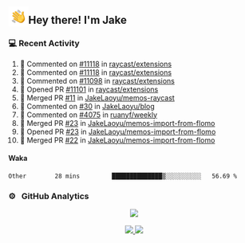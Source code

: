 <img alt="Night Coding" src="./assets/Hand%20Wave.gif" width='40' align="left"/><h2>Hey there! I'm Jake</h2>

### 💻 Recent Activity

<!--RECENT_ACTIVITY:start-->
1. 💬 Commented on [#11118](https://github.com/raycast/extensions/issues/11118#issuecomment-1982244141) in [raycast/extensions](https://github.com/raycast/extensions)<br>
2. 💬 Commented on [#11118](https://github.com/raycast/extensions/issues/11118#issuecomment-1980064412) in [raycast/extensions](https://github.com/raycast/extensions)<br>
3. 💬 Commented on [#11098](https://github.com/raycast/extensions/issues/11098#issuecomment-1977953617) in [raycast/extensions](https://github.com/raycast/extensions)<br>
4. 💪 Opened PR [#11101](https://github.com/raycast/extensions/pull/11101) in [raycast/extensions](https://github.com/raycast/extensions)<br>
5. 🎉 Merged PR [#11](https://github.com/JakeLaoyu/memos-raycast/pull/11) in [JakeLaoyu/memos-raycast](https://github.com/JakeLaoyu/memos-raycast)<br>
6. 💬 Commented on [#30](https://github.com/JakeLaoyu/blog/issues/30#issuecomment-1974752323) in [JakeLaoyu/blog](https://github.com/JakeLaoyu/blog)<br>
7. 💬 Commented on [#4075](https://github.com/ruanyf/weekly/issues/4075#issuecomment-1970500742) in [ruanyf/weekly](https://github.com/ruanyf/weekly)<br>
8. 🎉 Merged PR [#23](https://github.com/JakeLaoyu/memos-import-from-flomo/pull/23) in [JakeLaoyu/memos-import-from-flomo](https://github.com/JakeLaoyu/memos-import-from-flomo)<br>
9. 💪 Opened PR [#23](https://github.com/JakeLaoyu/memos-import-from-flomo/pull/23) in [JakeLaoyu/memos-import-from-flomo](https://github.com/JakeLaoyu/memos-import-from-flomo)<br>
10. 🎉 Merged PR [#22](https://github.com/JakeLaoyu/memos-import-from-flomo/pull/22) in [JakeLaoyu/memos-import-from-flomo](https://github.com/JakeLaoyu/memos-import-from-flomo)<br>
<!--RECENT_ACTIVITY:end-->

#### Waka

<!--START_SECTION:waka-->

```text
Other        28 mins         ██████████████▒░░░░░░░░░░   56.69 %
```

<!--END_SECTION:waka-->

### ⚙️ &nbsp; GitHub Analytics

<p align="center">
  <img src="http://github-profile-summary-cards.vercel.app/api/cards/profile-details?username=JakeLaoyu&theme=2077" />
</p>


<p align="center">
<a href="https://github.com/JakeLaoyu">
  <img height="180em" src="https://github-readme-stats-eight-theta.vercel.app/api?username=jakelaoyu&show_icons=true&theme=algolia&include_all_commits=true&count_private=true"/>
  <img height="180em" src="https://github-readme-stats-eight-theta.vercel.app/api/top-langs/?username=jakelaoyu&layout=compact&langs_count=8&theme=algolia&hide=html&count_private=true"/>
</a>
</p>

<!-- ### 🤝🏻 &nbsp; Connect with Me

<p align="center">
<a href="https://i.jakeyu.top"><img src="https://img.shields.io/badge/-i.jakeyu.top-3423A6?style=flat&logo=Google-Chrome&logoColor=white"/></a>
<a href="mailto:jake.laoyu@gmail.com"><img src="https://img.shields.io/badge/-jake.laoyu@gmail.com-D14836?style=flat&logo=Gmail&logoColor=white"/></a>
</p> -->
